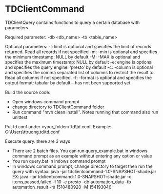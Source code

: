 # TDClientCommand
TDClientQuery contains functions to query a certain database with parameters

Required parameter:
  -db <db_name>
  -tb <table_name>

Optional parameters:
	-l: limit is optional and specifies the limit of records returned. Read all records if not specified
	-m: -min is optional and specifies the minimum timestamp: NULL by default
	-M: -MAX is optional and specifies the maximum timestamp: NULL by default
	-e: engine is optional and specifies the query engine: ‘presto’ by default
	-c: -column is optional and specifies the comma separated list of columns to restrict the result to. Read all columns if not specified.
	-f: -format is optional and specifies the output format: tabular by default – has not been supported yet 

Build the source code:
  - Open windows command prompt
  - change directory to TDClientCommand folder
  - Run command "mvn clean install". Notes running that command also run unittest

Put td.conf under <your_folder>\.td\td.conf. Example: C:\Users\ttruong\.td\td.conf

Execute query: there are 3 ways
  - There are 2 batch files. You can run query_example.bat in windows command prompt as an example without entering any option or value
  - You run query.bat <your parameters> in indows command prompt
  - In windows command prompt, change directory to target then run the query with syntax: java -jar tdclientcommand-1.0-SNAPSHOT-shade.jar <your parameters>
  EX: java -jar tdclientcommand-1.0-SNAPSHOT-shade.jar -c items,passed,failed -l 10 -e presto -db automation_data -tb automation_result -m 1510480920 -M 154193046
  
